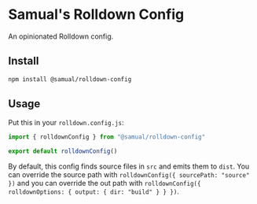 # Samual's Rolldown Config
An opinionated Rolldown config.

## Install
```sh
npm install @samual/rolldown-config
```

## Usage
Put this in your `rolldown.config.js`:
```js
import { rolldownConfig } from "@samual/rolldown-config"

export default rolldownConfig()
```

By default, this config finds source files in `src` and emits them to `dist`.
You can override the source path with `rolldownConfig({ sourcePath: "source" })` and you can override the out path with
`rolldownConfig({ rolldownOptions: { output: { dir: "build" } } })`.
